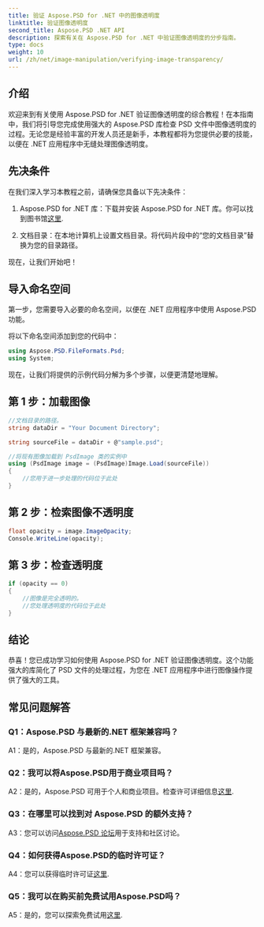 ```yaml
---
title: 验证 Aspose.PSD for .NET 中的图像透明度
linktitle: 验证图像透明度
second_title: Aspose.PSD .NET API
description: 探索有关在 Aspose.PSD for .NET 中验证图像透明度的分步指南。
type: docs
weight: 10
url: /zh/net/image-manipulation/verifying-image-transparency/
---
```

## 介绍

欢迎来到有关使用 Aspose.PSD for .NET 验证图像透明度的综合教程！在本指南中，我们将引导您完成使用强大的 Aspose.PSD 库检查 PSD 文件中图像透明度的过程。无论您是经验丰富的开发人员还是新手，本教程都将为您提供必要的技能，以便在 .NET 应用程序中无缝处理图像透明度。

## 先决条件

在我们深入学习本教程之前，请确保您具备以下先决条件：

1.  Aspose.PSD for .NET 库：下载并安装 Aspose.PSD for .NET 库。你可以找到图书馆[这里](https://releases.aspose.com/psd/net/).

2. 文档目录：在本地计算机上设置文档目录。将代码片段中的“您的文档目录”替换为您的目录路径。

现在，让我们开始吧！

## 导入命名空间

第一步，您需要导入必要的命名空间，以便在 .NET 应用程序中使用 Aspose.PSD 功能。

将以下命名空间添加到您的代码中：

```csharp
using Aspose.PSD.FileFormats.Psd;
using System;
```

现在，让我们将提供的示例代码分解为多个步骤，以便更清楚地理解。

## 第 1 步：加载图像

```csharp
//文档目录的路径。
string dataDir = "Your Document Directory";

string sourceFile = dataDir + @"sample.psd";

//将现有图像加载到 PsdImage 类的实例中
using (PsdImage image = (PsdImage)Image.Load(sourceFile))
{
    //您用于进一步处理的代码位于此处
}
```

## 第 2 步：检索图像不透明度

```csharp
float opacity = image.ImageOpacity;
Console.WriteLine(opacity);
```

## 第 3 步：检查透明度

```csharp
if (opacity == 0)
{
    //图像是完全透明的。
    //您处理透明度的代码位于此处
}
```

## 结论

恭喜！您已成功学习如何使用 Aspose.PSD for .NET 验证图像透明度。这个功能强大的库简化了 PSD 文件的处理过程，为您在 .NET 应用程序中进行图像操作提供了强大的工具。

## 常见问题解答

### Q1：Aspose.PSD 与最新的.NET 框架兼容吗？

A1：是的，Aspose.PSD 与最新的.NET 框架兼容。

### Q2：我可以将Aspose.PSD用于商业项目吗？

 A2：是的，Aspose.PSD 可用于个人和商业项目。检查许可详细信息[这里](https://purchase.aspose.com/buy).

### Q3：在哪里可以找到对 Aspose.PSD 的额外支持？

 A3：您可以访问[Aspose.PSD 论坛](https://forum.aspose.com/c/psd/34)用于支持和社区讨论。

### Q4：如何获得Aspose.PSD的临时许可证？

 A4：您可以获得临时许可证[这里](https://purchase.aspose.com/temporary-license/).

### Q5：我可以在购买前免费试用Aspose.PSD吗？

A5：是的，您可以探索免费试用[这里](https://releases.aspose.com/).